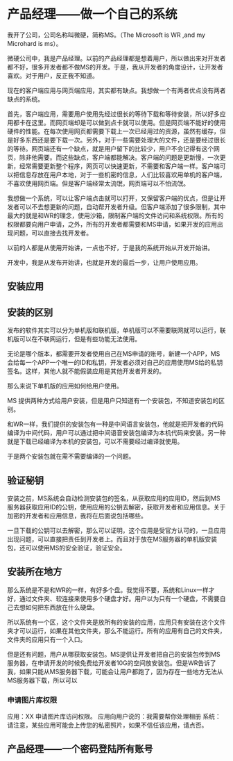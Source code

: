 # 产品经理——做一个自己的系统

我开了公司，公司名称叫微硬，简称MS。（The Microsoft is WR ,and my Microhard is ms）。

微硬公司中，我是产品经理。以前的产品经理都是想着用户，所以做出来对开发者都不好，很多开发者都不做MS的开发。于是，我从开发者的角度设计，让开发者喜欢。对于用户，反正我不知道。


<!--more-->


现在的客户端应用与网页端应用，其实都有缺点。我想做一个有两者优点没有两者缺点的系统。

首先，客户端应用，需要用户使用先经过很长的等待下载和等待安装，所以好多应用都卡在这里。而网页端却是可以做到点卡就可以使用。但是网页端不能好的使用硬件的性能。在每次使用网页都需要下载上一次已经用过的资源，虽然有缓存，但是好多东西还是要下载一次。另外，对于一些需要处理大的文件，还是要经过很长的等待。网页端还有一个缺点，就是用户留下的比较少，用户不会记得有这个网页，除非他需要。而这些缺点，客户端都能解决。客户端的问题是更新慢，一次更新，经常需要更新整个程序，网页可以快速更新，不需要和客户端一样。客户端可以把信息存放在用户本地，对于一些机密的信息，人们比较喜欢用单机的客户端，不喜欢使用网页端。但是客户端经常太流氓，网页端可以不怕流氓。

我想做一个系统，可以让客户端点击就可以打开，又保留客户端的优点，但是让开发者可以不去想更新的问题，自动帮开发者升级。但客户端添加了很多限制，其中最大的就是和WR的理念，使用沙箱，限制客户端的文件访问和系统权限。所有的权限都要向用户申请，之外，所有的开发者都需要和MS申请，如果开发的应用出现问题，可以直接去找开发者。




以前的人都是从使用开始讲，一点也不好，于是我的系统开始从开发开始讲。

开发中，我是从发布开始讲，也就是开发的最后一步，让用户使用应用。

## 安装应用

## 安装的区别

发布的软件其实可以分为单机版和联机版，单机版可以不需要联网就可以运行，联机版可以在不联网运行，但是有些功能无法使用。

无论是哪个版本，都需要开发者使用自己在MS申请的账号，新建一个APP，MS会给每一个APP一个唯一的ID和私钥，开发者必须对自己的应用使用MS给的私钥签名。这样，其他人就不能假装应用是其他开发者开发的。

那么来说下单机版的应用如何给用户使用。

MS 提供两种方式给用户安装，但是用户只知道有一个安装包，不知道安装包的区别。

和WR一样，我们提供的安装包有一种是中间语言安装包，他就是把开发者的代码编译为中间代码，用户可以通过把中间语音安装包编译为本机代码来安装。另一种就是下载已经编译为本机的安装包，可以不需要经过编译就使用。

于是两个安装包就在需不需要编译的一个问题。

## 验证秘钥

安装之前，MS系统会自动检测安装包的签名，从获取应用的应用ID，然后到MS服务器获取应用ID的公钥，使用应用的公钥去解密，获取开发者和应用信息。关于加密的开发者和应用信息，我将在后面说包括哪些。

一旦下载的公钥可以去解密，那么可以证明，这个应用是受官方认可的，一旦应用出现问题，可以直接把责任到开发者上。而且对于放在MS服务器的单机版安装包，还可以使用MS的安全验证，验证安全。

## 安装所在地方

那么系统是不是和WR的一样，有好多个盘。我觉得不要，系统和Linux一样才好，通过文件夹、软连接来使用多个硬盘才好。用户以为只有一个硬盘，不需要自己去想如何把东西放在什么硬盘。

所以系统有一个区，这个文件夹是放所有的安装的应用，应用只有安装在这个文件夹才可以运行，如果在其他文件夹，那么不能运行。所有的应用有自己的文件夹，文件夹的应用只有一个入口。

但是还有问题，用户从哪获取安装包。MS提供让开发者把自己的安装包传到MS服务器，在申请开发的时候免费给开发者10G的空间放安装包。但是WR告诉了我，如果只能从MS服务器下载，可能会让用户都跑了，因为存在一些地方无法从MS服务器下载，所以可以


### 申请图片库权限

应用：XX 
申请图片库访问权限。
应用向用户说的：我需要帮你处理相册
系统：请注意，某些应用可能会上传您的私密照片，如果不信任该应用，请点否。






## 产品经理——一个密码登陆所有账号

